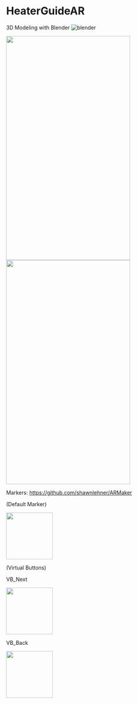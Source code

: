 # HeaterGuideAR

3D Modeling with Blender
![blender](https://user-images.githubusercontent.com/21102697/52620903-cf0d2880-2e9d-11e9-8126-3b0eb982239e.png)

<img src="https://user-images.githubusercontent.com/21102697/53479786-baba5580-3a71-11e9-8cbf-e190da06bb81.jpeg" width="333" height="600">

<img src="https://user-images.githubusercontent.com/21102697/52621220-a20d4580-2e9e-11e9-92f9-21074ab671e8.jpeg" width="333" height="600">



Markers:
https://github.com/shawnlehner/ARMaker

(Default Marker)

<img src="https://user-images.githubusercontent.com/21102697/52436610-a509de00-2b0c-11e9-8506-4517dcfcaadf.jpg" width="125" height="125">

(Virtual Buttons)

VB_Next

<img src="https://user-images.githubusercontent.com/21102697/52436696-d84c6d00-2b0c-11e9-993d-2f1e9a17530d.jpg" width="125" height="125">

VB_Back

<img src="https://user-images.githubusercontent.com/21102697/52436740-f4500e80-2b0c-11e9-9cb0-7029192ab496.jpg" width="125" height="125">


